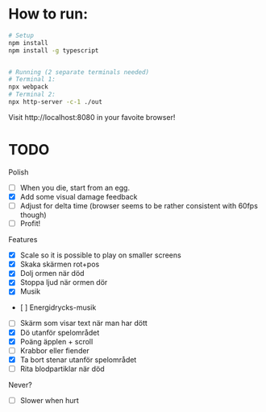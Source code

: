 


# How to run:
```sh
# Setup
npm install
npm install -g typescript


# Running (2 separate terminals needed)
# Terminal 1:
npx webpack
# Terminal 2:
npx http-server -c-1 ./out
```

Visit http://localhost:8080 in your favoite browser!

# TODO

Polish
- [ ] When you die, start from an egg.
- [x] Add some visual damage feedback
- [ ] Adjust for delta time (browser seems to be rather consistent with 60fps though)
- [ ] Profit!

Features
- [x] Scale so it is possible to play on smaller screens
- [x] Skaka skärmen rot+pos
- [x] Dolj ormen när död
- [x] Stoppa ljud när ormen dör
- [x] Musik
- [ ] Energidrycks-musik
- [ ] Skärm som visar text när man har dött
- [x] Dö utanför spelområdet
- [x] Poäng äpplen + scroll
- [ ] Krabbor eller fiender
- [x] Ta bort stenar utanför spelområdet
- [ ] Rita blodpartiklar när död

Never?
- [ ] Slower when hurt